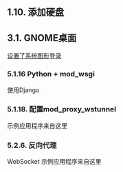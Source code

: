 

## 1.10. 添加硬盘


## 3.1. GNOME桌面

[设置了系统图形登录](https://www.server-world.info/en/note?os=CentOS_7&p=runlevel)


### 5.1.16 Python + mod_wsgi

使用Django


### 5.1.18. 配置mod_proxy_wstunnel

示例应用程序来自这里

### 5.2.6. 反向代理

WebSocket 示例应用程序来自这里












